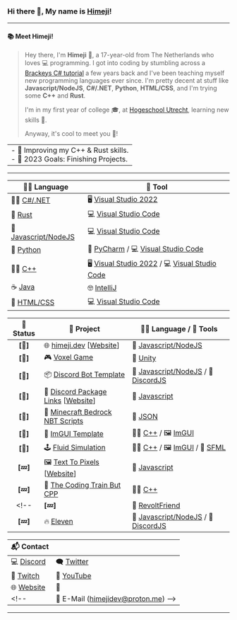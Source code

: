 <!-- ![banner](img/banner.png) -->
### Hi there 👋, My name is [Himeji](https://himeji.dev/)!

---
#### 📚 **Meet Himeji!**
> Hey there, I'm **Himeji** 👋, a 17-year-old from The Netherlands who loves 💻 programming. I got into coding by stumbling across a [Brackeys C# tutorial](https://www.youtube.com/watch?v=jGD0vn-QIkg&ab_channel=Brackeys) a few years back and I've been teaching myself new programming languages ever since. I'm pretty decent at stuff like **Javascript/NodeJS**, **C#/.NET**, **Python**, **HTML/CSS**, and I'm trying some **C++** and **Rust**.
> 
> I'm in my first year of college 🎓, at [Hogeschool Utrecht](https://hu.nl/), learning new skills 🚀.
> 
> Anyway, it's cool to meet you 🤝!

<table><tr><td>
- 🌱 Improving my C++ & Rust skills.</br>
- 🥅 2023 Goals: Finishing Projects.</br>
<!-- - 🐱‍💻 Current project: <a href="https://github.com/HimejiDev/RevoltFriend">RevoltFriend</a>.</br> -->
</td></tr></table>

---

| 👨‍💻 Language | 🧰 Tool |
| --- | ---- |
| 🐱‍👤 [C#/.NET](https://dotnet.microsoft.com/en-us/) | 🖥️ [Visual Studio 2022](https://visualstudio.microsoft.com/vs/) |
| 🦀 [Rust](https://www.rust-lang.org/) | 💻 [Visual Studio Code](https://code.visualstudio.com) |
| 💬 [Javascript/NodeJS](https://nodejs.org/en) | 💻 [Visual Studio Code](https://code.visualstudio.com) |
| 🐍 [Python](https://www.python.org/) | 🐍 [PyCharm](https://www.jetbrains.com/pycharm/) /  💻 [Visual Studio Code](https://code.visualstudio.com)  |
| 🐱‍👤 [C++](https://gcc.gnu.org/) | 🖥️ [Visual Studio 2022](https://visualstudio.microsoft.com/vs/) /  💻 [Visual Studio Code](https://code.visualstudio.com)  |
| ☕ [Java](https://www.java.com/en/) | 🤓 [IntelliJ](https://www.jetbrains.com/idea/download/?fromIDE=#section=windows) |
| 🎨 [HTML/CSS](https://www.w3schools.com/) | 💻 [Visual Studio Code](https://code.visualstudio.com) |

| 🚧 Status | 💼 Project | 👨‍💻 Language / 🧰 Tools |
| :---: | ---- | ---- |
| **[🚧]** | 🌐 [himeji.dev]() [[Website](https://himeji.dev/)] | 💬 [Javascript/NodeJS](https://nodejs.org/en)  |
| **[🚧]** | 🎮 [Voxel Game](https://github.com/HimejiDev/Voxel-Game) | 🌌 [Unity](https://unity.com/)  |
| **[🌟]** | 📦 [Discord Bot Template](https://github.com/HimejiDev/DiscordBotTemplate) | 💬 [Javascript/NodeJS](https://nodejs.org/en) / 🤖 [DiscordJS](https://discord.js.org/#/) |
| **[🌟]** | 🔗 [Discord Package Links](https://github.com/HimejiDev/DiscordPackageLinks) [[Website](https://himejidev.github.io/DiscordPackageLinks/)] | 💬 [Javascript](https://www.javascript.com/) |
| **[🌟]** | 💾 [Minecraft Bedrock NBT Scripts](https://github.com/HimejiDev/minecraft-nbt) | 💾 [JSON]() |
| **[🌟]** | 🎨 [ImGUI Template](https://github.com/HimejiDev/ImGui-Template) | 🐱‍👤 [C++](https://gcc.gnu.org/) / 🖼️ [ImGUI](https://github.com/ocornut/imgui) |
| **[🌟]** | 🕹️ [Fluid Simulation](https://github.com/Steve987321/CooleSimulatie) | 🐱‍👤 [C++](https://gcc.gnu.org/) / 🖼️ [ImGUI](https://github.com/ocornut/imgui) / 🎨 [SFML](https://github.com/SFML/SFML) |
| **[💤]** | 🖼️ [Text To Pixels](https://github.com/HimejiDev/text-to-pixels) [[Website](https://himejidev.github.io/text-to-pixels/)] | 💬 [Javascript](https://www.javascript.com/) |
| **[💤]** | 🚂 [The Coding Train But CPP](https://github.com/HimejiDev/TheCodingTrainButCPP) | 🐱‍👤 [C++](https://gcc.gnu.org/) |
<!--| **[💤]** | 🌟 [RevoltFriend](https://github.com/HimejiDev/RevoltFriend) | 💬 [Javascript/NodeJS](https://nodejs.org/en) / 🤖 [RevoltJS](https://developers.revolt.chat/stack/revolt.js/guide/overview) |
| **[💤]** | 🔥 [Eleven](https://github.com/HimejiDev/Eleven) | 💬 [Javascript/NodeJS](https://nodejs.org/en) / 🤖 [DiscordJS](https://discord.js.org/#/) | -->

| 📬 Contact |  |
| --- | ---- |
 | 💻 [Discord](https://www.discord.com/users/706262422251634809) | 🗨️ [Twitter](https://twitter.com/h1m3ji) |
|  🔴 [Twitch](https://twitch.tv/himejimc) | 🎥 [YouTube](https://youtube.com/@himeji.) | 
| 🌐 [Website](https://himeji.dev/) | 🎉 |
<!-- | 📧 E-Mail (himejidev@proton.me) -->

---
<!-- 
[![Github Stats](https://github-readme-stats.vercel.app/api?username=himejidev)](https://github.com/anuraghazra/github-readme-stats)

---
[![buy_me_a_coffee](img/buymeacoffee.png)](https://www.buymeacoffee.com/himeji) -->
